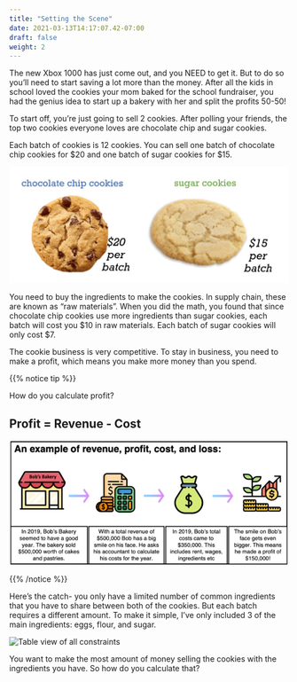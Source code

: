 ```yaml
---
title: "Setting the Scene"
date: 2021-03-13T14:17:07.42-07:00
draft: false
weight: 2
---
```


The new Xbox 1000 has just come out, and you NEED to get it. But to do so you’ll need to start saving a lot more than the money. After all the kids in school loved the cookies your mom baked for the school fundraiser, you had the genius idea to start up a bakery with her and split the profits 50-50!  

To start off, you’re just going to sell 2 cookies. After polling your friends, the top two cookies everyone loves are chocolate chip and sugar cookies.

Each batch of cookies is 12 cookies. You can sell one batch of chocolate chip cookies for $20 and one batch of sugar cookies for $15.


![Picture of chocolate chip cookie that says $20, and a picture of a sugar cookie that says $15](img/cookie_price.jpg)


You need to buy the ingredients to make the cookies. In supply chain, these are known as “raw materials”. When you did the math, you found that since chocolate chip cookies use more ingredients than sugar cookies, each batch will cost you $10 in raw materials. Each batch of sugar cookies will only cost $7. 

The cookie business is very competitive. To stay in business, you need to make a profit, which means you make more money than you spend. 

{{% notice tip %}}

How do you calculate profit?
## Profit = Revenue - Cost

![Image with example of profit in terms of revenue and costs](img/profit.jpg)

{{% /notice %}}

Here’s the catch- you only have a limited number of common ingredients that you have to share between both of the cookies. But each batch requires a different amount. To make it simple, I’ve only included 3 of the main ingredients: eggs, flour, and sugar. 

![Table view of all constraints](img/constrained%20ingredients.jpg)

You want to make the most amount of money selling the cookies with the ingredients you have. So how do you calculate that?





